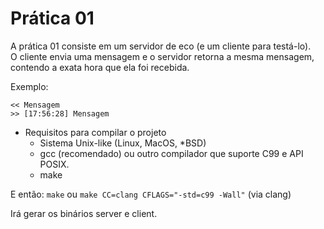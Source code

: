 # Prática 01

A prática 01 consiste em um servidor de eco (e um cliente para testá-lo). \
O cliente envia uma mensagem e o servidor retorna a mesma mensagem, contendo a exata hora que ela foi recebida.

Exemplo:
```
<< Mensagem
>> [17:56:28] Mensagem

```

- Requisitos para compilar o projeto
    - Sistema Unix-like (Linux, MacOS, *BSD)
    - gcc (recomendado) ou outro compilador que suporte C99 e API POSIX.
    - make

E então:
```make``` ou  ```make CC=clang CFLAGS="-std=c99 -Wall"``` (via clang)

Irá gerar os binários server e client.